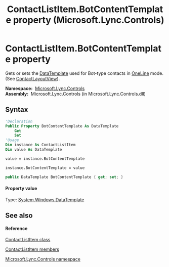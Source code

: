 ﻿---
title: ContactListItem.BotContentTemplate property  (Microsoft.Lync.Controls)
TOCTitle: 'BotContentTemplate property '
ms:assetid: P:Microsoft.Lync.Controls.ContactListItem.BotContentTemplate_DI_3_UC_OCS14MrefLyncWPF
ms:mtpsurl: https://msdn.microsoft.com/en-us/library/microsoft.lync.controls.contactlistitem.botcontenttemplate_di_3_uc_ocs14mreflyncwpf(v=office.15)
ms:contentKeyID: 48595375
ms.date: 07/28/2014
mtps_version: v=office.15
f1_keywords:
- Microsoft.Lync.Controls.ContactListItem.BotContentTemplate
dev_langs:
- CSharp
- JScript
- VB
- other
---

# ContactListItem.BotContentTemplate property

Gets or sets the [DataTemplate](http://msdn2.microsoft.com/en-us/library/ms589297) used for Bot-type contacts in [OneLine](contactlayoutoption-enumeration-microsoft-lync-controls_1.md) mode. (See [ContactLayoutView](contactlistitem-contactlayoutview-property-microsoft-lync-controls_1.md)).

**Namespace:**  [Microsoft.Lync.Controls](microsoft-lync-controls-namespace_1.md)  
**Assembly:**  Microsoft.Lync.Controls (in Microsoft.Lync.Controls.dll)

## Syntax

``` vb
'Declaration
Public Property BotContentTemplate As DataTemplate
    Get
    Set
'Usage
Dim instance As ContactListItem
Dim value As DataTemplate

value = instance.BotContentTemplate

instance.BotContentTemplate = value
```

``` csharp
public DataTemplate BotContentTemplate { get; set; }
```

#### Property value

Type: [System.Windows.DataTemplate](http://msdn2.microsoft.com/en-us/library/ms589297)  

## See also

#### Reference

[ContactListItem class](contactlistitem-class-microsoft-lync-controls_1.md)

[ContactListItem members](contactlistitem-members-microsoft-lync-controls_1.md)

[Microsoft.Lync.Controls namespace](microsoft-lync-controls-namespace_1.md)

